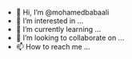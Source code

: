 - 👋 Hi, I’m @mohamedbabaali
- 👀 I’m interested in ...
- 🌱 I’m currently learning ...
- 💞️ I’m looking to collaborate on ...
- 📫 How to reach me ...

<!---
mohamedbabaali/mohamedbabaali is a ✨ special ✨ repository because its `README.md` (this file) appears on your GitHub profile.
You can click the Preview link to take a look at your changes.
--->
